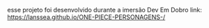 esse projeto foi desenvolvido durante a imersão Dev Em Dobro 
link: https://lanssea.github.io/ONE-PIECE-PERSONAGENS-/
